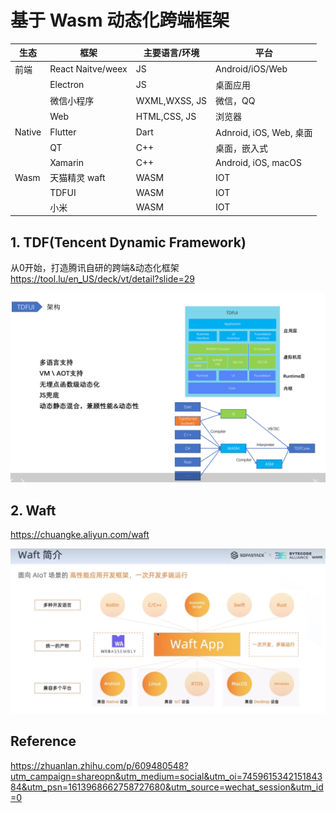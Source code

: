 # 基于 Wasm 动态化跨端框架

| 生态         | 框架        | 主要语言/环境 |    平台      |
| ----------- | ----------- | ----------- | ----------- |
| 前端      | React Naitve/weex| JS        | Android/iOS/Web|
|          | Electron        |   JS       | 桌面应用 |
|          | 微信小程序       |  WXML,WXSS, JS| 微信，QQ|
|          | Web            | HTML,CSS, JS |  浏览器  |
| Native   | Flutter        | Dart         | Adnroid, iOS, Web, 桌面|
|          | QT           | C++          | 桌面，嵌入式|
|           | Xamarin      | C++         | Android, iOS, macOS|
| Wasm     |  天猫精灵 waft |  WASM          |  IOT
|          |  TDFUI        |  WASM          |  IOT
|          |  小米          |  WASM          |  IOT

## 1. TDF(Tencent Dynamic Framework)
从0开始，打造腾讯自研的跨端&动态化框架
https://tool.lu/en_US/deck/vt/detail?slide=29

![](./res/TDF.png)


## 2. Waft
https://chuangke.aliyun.com/waft

![](./res/waft.png)


## Reference
https://zhuanlan.zhihu.com/p/609480548?utm_campaign=shareopn&utm_medium=social&utm_oi=745961534215184384&utm_psn=1613968662758727680&utm_source=wechat_session&utm_id=0